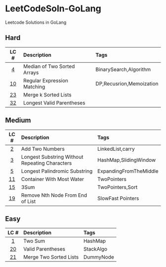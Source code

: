 # LeetCodeSoln-GoLang
Leetcode Solutions in GoLang

## Hard
|LC #|Description|Tags|
|:-:|:-|:-|
|[4](https://leetcode.com/problems/median-of-two-sorted-arrays/)|  Median of Two Sorted Arrays | BinarySearch,Algorithm |
|[10](https://leetcode.com/problems/regular-expression-matching/)| Regular Expression Matching| DP,Recusrion,Memoization|
|[23](https://leetcode.com/problems/merge-k-sorted-lists/)| Merge k Sorted Lists|
|[32](https://leetcode.com/problems/longest-valid-parentheses/)| Longest Valid Parentheses| 

## Medium
|LC #|Description|Tags|
|:-:|:-|:-|
|[2](https://leetcode.com/problems/add-two-numbers/)| Add Two Numbers| LinkedList,carry|
|[3](https://leetcode.com/problems/longest-substring-without-repeating-characters/)| Longest Substring Without Repeating Characters| HashMap,SlidingWindow|
|[5](https://leetcode.com/problems/longest-palindromic-substring/)| Longest Palindromic Substring| ExpandingFromTheMiddle|
|[11](https://leetcode.com/problems/container-with-most-water/)| Container With Most Water| TwoPointers |
|[15](https://leetcode.com/problems/3sum/)| 3Sum | TwoPointers,Sort |
|[19](https://leetcode.com/problems/remove-nth-node-from-end-of-list/)| Remove Nth Node From End of List | SlowFast Pointers |





## Easy
|LC #|Description|Tags|
|:-:|:-|:-|
|[1](https://leetcode.com/problems/two-sum/)| Two Sum| HashMap |
|[20](https://leetcode.com/problems/valid-parentheses/)| Valid Parentheses| StackAlgo | 
|[21](https://leetcode.com/problems/merge-two-sorted-lists/)| Merge Two Sorted Lists | DummyNode |
